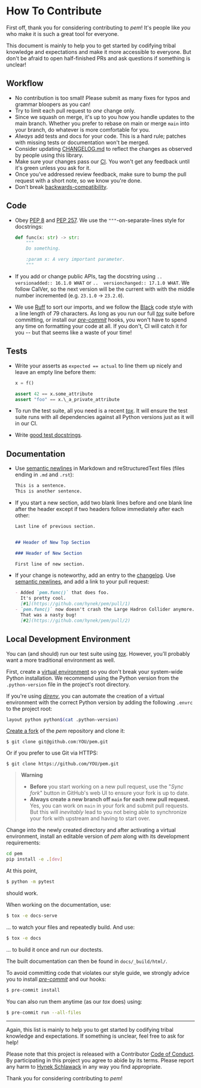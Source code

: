 # How To Contribute

First off, thank you for considering contributing to *pem*!
It's people like *you* who make it is such a great tool for everyone.

This document is mainly to help you to get started by codifying tribal knowledge and expectations and make it more accessible to everyone.
But don't be afraid to open half-finished PRs and ask questions if something is unclear!


## Workflow

- No contribution is too small!
  Please submit as many fixes for typos and grammar bloopers as you can!
- Try to limit each pull request to *one* change only.
- Since we squash on merge, it's up to you how you handle updates to the main branch.
  Whether you prefer to rebase on main or merge `main` into your branch, do whatever is more comfortable for you.
- *Always* add tests and docs for your code.
  This is a hard rule; patches with missing tests or documentation won't be merged.
- Consider updating [CHANGELOG.md][changelog] to reflect the changes as observed by people using this library.
- Make sure your changes pass our [CI].
  You won't get any feedback until it's green unless you ask for it.
- Once you've addressed review feedback, make sure to bump the pull request with a short note, so we know you're done.
- Don’t break [backwards-compatibility].


## Code

- Obey [PEP 8] and [PEP 257].
  We use the `"""`-on-separate-lines style for docstrings:

  ```python
  def func(x: str) -> str:
      """
      Do something.

      :param x: A very important parameter.
      """
  ```

- If you add or change public APIs, tag the docstring using `..  versionadded:: 16.1.0 WHAT` or `..  versionchanged:: 17.1.0 WHAT`.
  We follow CalVer, so the next version will be the current with with the middle number incremented (e.g. `23.1.0` -> `23.2.0`).

- We use [Ruff] to sort our imports, and we follow the [Black] code style with a line length of 79 characters.
  As long as you run our full [*tox*] suite before committing, or install our [*pre-commit*] hooks, you won't have to spend any time on formatting your code at all.
  If you don't, CI will catch it for you -- but that seems like a waste of your time!


## Tests

- Write your asserts as `expected == actual` to line them up nicely and leave an empty line before them:

  ```python
  x = f()

  assert 42 == x.some_attribute
  assert "foo" == x.\_a_private_attribute
  ```

- To run the test suite, all you need is a recent [*tox*].
  It will ensure the test suite runs with all dependencies against all Python versions just as it will in our CI.

- Write [good test docstrings].


## Documentation

- Use [semantic newlines] in Markdown and reStructuredText files (files ending in `.md` and `.rst`):

  ```markdown
  This is a sentence.
  This is another sentence.
  ```

- If you start a new section, add two blank lines before and one blank line after the header except if two headers follow immediately after each other:

  ```markdown
  Last line of previous section.


  ## Header of New Top Section

  ### Header of New Section

  First line of new section.
  ```

- If your change is noteworthy, add an entry to the [changelog].
  Use [semantic newlines], and add a link to your pull request:

  ```markdown
  - Added `pem.func()` that does foo.
    It's pretty cool.
    [#1](https://github.com/hynek/pem/pull/1)
  - `pem.func()` now doesn't crash the Large Hadron Collider anymore.
    That was a nasty bug!
    [#2](https://github.com/hynek/pem/pull/2)
  ```


## Local Development Environment

You can (and should) run our test suite using [*tox*].
However, you’ll probably want a more traditional environment as well.

First, create a [virtual environment](https://virtualenv.pypa.io/) so you don't break your system-wide Python installation.
We recommend using the Python version from the `.python-version` file in the project's root directory.

If you're using [*direnv*](https://direnv.net), you can automate the creation of a virtual environment with the correct Python version by adding the following `.envrc` to the project root:

```bash
layout python python$(cat .python-version)
```

[Create a fork](https://github.com/hynek/pem/fork) of the *pem* repository and clone it:

```console
$ git clone git@github.com:YOU/pem.git
```

Or if you prefer to use Git via HTTPS:

```console
$ git clone https://github.com/YOU/pem.git
```

> **Warning**
> - **Before** you start working on a new pull request, use the "*Sync fork*" button in GitHub's web UI to ensure your fork is up to date.
> - **Always create a new branch off `main` for each new pull request.**
>   Yes, you can work on `main` in your fork and submit pull requests.
>   But this will *inevitably* lead to you not being able to synchronize your fork with upstream and having to start over.

Change into the newly created directory and after activating a virtual environment, install an editable version of *pem* along with its development requirements:

```bash
cd pem
pip install -e .[dev]
```

At this point,

```bash
$ python -m pytest
```

should work.

When working on the documentation, use:

```bash
$ tox -e docs-serve
```

... to watch your files and repeatedly build.
And use:

```bash
$ tox -e docs
```

... to build it once and run our doctests.

The built documentation can then be found in `docs/_build/html/`.

To avoid committing code that violates our style guide, we strongly advice you to install [*pre-commit*] and our hooks:

```bash
$ pre-commit install
```

You can also run them anytime (as our *tox* does) using:

```bash
$ pre-commit run --all-files
```

---

Again, this list is mainly to help you to get started by codifying tribal knowledge and expectations.
If something is unclear, feel free to ask for help!

Please note that this project is released with a Contributor [Code of Conduct].
By participating in this project you agree to abide by its terms.
Please report any harm to [Hynek Schlawack] in any way you find appropriate.

Thank you for considering contributing to *pem*!

[backwards-compatibility]: https://github.com/hynek/pem/blob/main/.github/SECURITY.md
[Black]: https://github.com/psf/black
[changelog]: https://github.com/hynek/pem/blob/main/CHANGELOG.md
[ci]: https://github.com/hynek/pem/actions
[code of conduct]: https://github.com/hynek/pem/blob/main/.github/CODE_OF_CONDUCT.md
[good test docstrings]: https://jml.io/test-docstrings/
[hynek schlawack]: https://hynek.me/about/
[pep 257]: https://peps.python.org/pep-0257/
[pep 8]: https://peps.python.org/pep-0008/
[*pre-commit*]: https://pre-commit.com/
[restructuredtext]: https://www.sphinx-doc.org/en/master/usage/restructuredtext/basics.html
[semantic newlines]: https://rhodesmill.org/brandon/2012/one-sentence-per-line/
[*tox*]: https://tox.readthedocs.io/
[Ruff]: https://github.com/astral-sh/ruff
